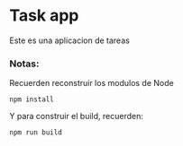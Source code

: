 # Task app

Este es una aplicacion de tareas

### Notas:

Recuerden reconstruir los modulos de Node

```
npm install
```
Y para construir el build, recuerden:


```
npm run build
```